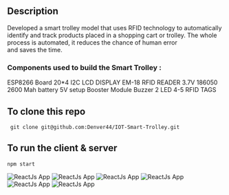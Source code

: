 ## Description

Developed a smart trolley model that uses RFID technology to automatically identify and track products placed in a shopping cart or trolley. The whole process is automated, it reduces the chance of human error and saves the time.

### Components used to build the Smart Trolley :

ESP8266 Board
20*4 I2C LCD DISPLAY
EM-18 RFID READER
3.7V 186050 2600 Mah battery
5V setup Booster Module
Buzzer
2 LED
4-5 RFID TAGS

## To clone this repo

```git bash
 git clone git@github.com:Denver44/IOT-Smart-Trolley.git
```

## To run the client & server

```git bash
npm start
```

![ReactJs App](https://raw.githubusercontent.com/Denver44/IOT-Smart-Trolley/main/doc/SmartTrolleyBoard.PNG)
![ReactJs App](https://raw.githubusercontent.com/Denver44/IOT-Smart-Trolley/main/doc/screenshot/picture-1.png)
![ReactJs App](https://raw.githubusercontent.com/Denver44/IOT-Smart-Trolley/main/doc/screenshot/picture-2.png)
![ReactJs App](https://raw.githubusercontent.com/Denver44/IOT-Smart-Trolley/main/doc/screenshot/picture-3.png)
![ReactJs App](https://raw.githubusercontent.com/Denver44/IOT-Smart-Trolley/main/doc/screenshot/picture-4.png)
![ReactJs App](https://raw.githubusercontent.com/Denver44/IOT-Smart-Trolley/main/doc/screenshot/picture-5.png)
